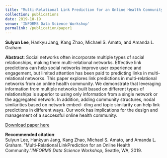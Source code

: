 ```yaml
---
title: "Multi-Relational Link Prediction for an Online Health Community"
collection: publications
date: 2019-10-19
venue: 'INFORMS Data Science Workshop'
permalink: /publication/paper1
---
```

**Sulyun Lee**, Hankyu Jang, Kang Zhao, Michael S. Amato, and Amanda L. Graham

**Abstract**:
Social networks often incorporate multiple types of social relationships, making them multi-relational networks. Effective link predictions can help social networks improve user experience and engagement, but limited attention has been paid to predicting links in multi-relational networks. This paper explores link predictions in multi-relational networks from an online health community. We demonstrate that leveraging information from multiple networks built based on different types of relationships is superior to using only information from a single network or the aggregated network. In addition, adding community structures, nodal similarities based on network embed- ding and topic similarity can help link predictions in different ways. Our work has implications for the design and management of a successful online health community.

[Download paper here](http://sulyunlee.github.io/files/INFORMS_DS19_multi_relational_link_prediction.pdf)

**Recommended citation**: <br>
Sulyun Lee, Hankyun Jang, Kang Zhao, Michael S. Amato, and Amanda L. Graham.  ”Multi-Relational LinkPrediction for an Online Health Community.”*INFORMS Data Science Workshop*, Seattle, WA, 2019.

